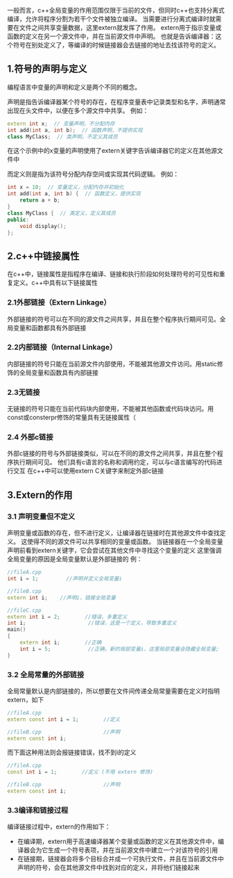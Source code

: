 一般而言，c++全局变量的作用范围仅限于当前的文件，但同时c++也支持分离式编译，允许将程序分割为若干个文件被独立编译。
当需要进行分离式编译时就需要在文件之间共享变量数据，这里extern就发挥了作用。
extern用于指示变量或函数的定义在另一个源文件中，并在当前源文件中声明。
也就是告诉编译器：这个符号在别处定义了，等编译的时候链接器会去链接的地址去找该符号的定义。

## 1.符号的声明与定义

编程语言中变量的声明和定义是两个不同的概念。

声明是指告诉编译器某个符号的存在，在程序变量表中记录类型和名字，声明通常出现在头文件中，以便在多个源文件中共享。
例如：
```cpp
extern int x;  // 变量声明，不分配内存
int add(int a, int b);  // 函数声明，不提供实现
class MyClass;  // 类声明，不定义其成员
```
在这个示例中的x变量的声明使用了extern关键字告诉编译器它的定义在其他源文件中

而定义则是指为该符号分配内存空间或实现其代码逻辑。
例如：
```cpp
int x = 10;  // 变量定义，分配内存并初始化
int add(int a, int b) {  // 函数定义，提供实现
    return a + b;
}
class MyClass {  // 类定义，定义其成员
public:
    void display();
};
```


## 2.c++中链接属性

在c++中，链接属性是指程序在编译、链接和执行阶段如何处理符号的可见性和重复定义。c++中具有以下链接属性

### 2.1外部链接（Extern Linkage）

外部链接的符号可以在不同的源文件之间共享，并且在整个程序执行期间可见。全局变量和函数都具有外部链接

### 2.2内部链接（Internal Linkage）

内部链接的符号只能在当前源文件内部使用，不能被其他源文件访问。用static修饰的全局变量和函数具有内部链接

### 2.3无链接

无链接的符号只能在当前代码块内部使用，不能被其他函数或代码块访问。用const或consterpr修饰的常量具有无链接属性（

### 2.4 外部c链接

外部c链接的符号与外部链接类似，可以在不同的源文件之间共享，并且在整个程序执行期间可见。
他们具有c语言的名称和调用约定，可以与c语言编写的代码进行交互
在c++中可以使用extern C关键字来制定外部c链接


## 3.Extern的作用

### 3.1 声明变量但不定义

声明变量或函数的存在，但不进行定义，让编译器在链接时在其他源文件中查找定义。
这使得不同的源文件可以共享相同的变量或函数。
当链接器在一个全局变量声明前看到extern关键字，它会尝试在其他文件中寻找这个变量的定义
这里强调全局变量的原因是全局变量默认是外部链接的
例：
```cpp
//fileA.cpp
int i = 1;         //声明并定义全局变量i

//fileB.cpp
extern int i;    //声明i，链接全局变量

//fileC.cpp
extern int i = 2;        //错误，多重定义
int i;                    //错误，这是一个定义，导致多重定义
main()
{
    extern int i;        //正确
    int i = 5;            //正确，新的局部变量i，这里局部变量会隐藏全局变量;
}
```

### 3.2 全局常量的外部链接

全局常量默认是内部链接的，所以想要在文件间传递全局常量需要在定义时指明extern，如下
```cpp
//fileA.cpp
extern const int i = 1;        //定义

//fileB.cpp                    //声明
extern const int i;
```

而下面这种用法则会报链接错误，找不到i的定义

```cpp
//fileA.cpp
const int i = 1;        //定义 (不用 extern 修饰)

//fileB.cpp                    //声明
extern const int i;
```

### 3.3编译和链接过程

编译链接过程中，extern的作用如下：

- 在编译期，extern用于高速编译器某个变量或函数的定义在其他源文件中，编译器会为它生成一个符号表项，并在当前源文件中建立一个对该符号的引用
- 在链接期，链接器会将多个目标合并成一个可执行文件，并且在当前源文件中声明的符号，会在其他源文件中找到对应的定义，并将他们链接起来